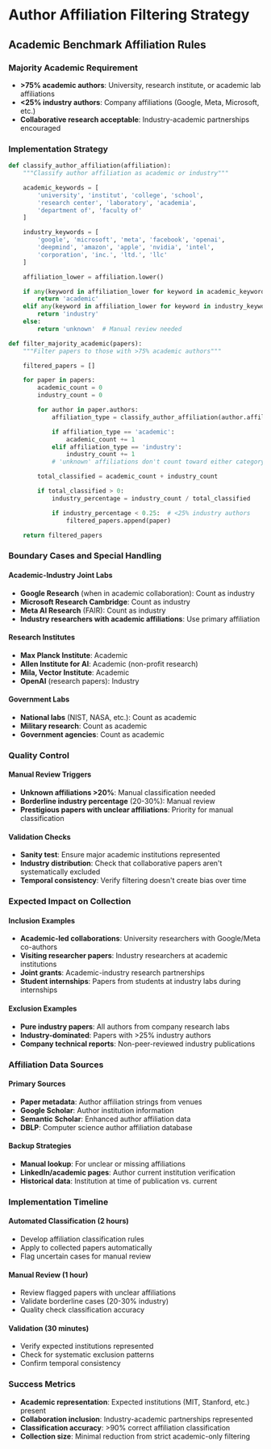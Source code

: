 # Author Affiliation Filtering Strategy

## Academic Benchmark Affiliation Rules

### Majority Academic Requirement
- **>75% academic authors**: University, research institute, or academic lab affiliations
- **<25% industry authors**: Company affiliations (Google, Meta, Microsoft, etc.)
- **Collaborative research acceptable**: Industry-academic partnerships encouraged

### Implementation Strategy

```python
def classify_author_affiliation(affiliation):
    """Classify author affiliation as academic or industry"""

    academic_keywords = [
        'university', 'institut', 'college', 'school',
        'research center', 'laboratory', 'academia',
        'department of', 'faculty of'
    ]

    industry_keywords = [
        'google', 'microsoft', 'meta', 'facebook', 'openai',
        'deepmind', 'amazon', 'apple', 'nvidia', 'intel',
        'corporation', 'inc.', 'ltd.', 'llc'
    ]

    affiliation_lower = affiliation.lower()

    if any(keyword in affiliation_lower for keyword in academic_keywords):
        return 'academic'
    elif any(keyword in affiliation_lower for keyword in industry_keywords):
        return 'industry'
    else:
        return 'unknown'  # Manual review needed

def filter_majority_academic(papers):
    """Filter papers to those with >75% academic authors"""

    filtered_papers = []

    for paper in papers:
        academic_count = 0
        industry_count = 0

        for author in paper.authors:
            affiliation_type = classify_author_affiliation(author.affiliation)

            if affiliation_type == 'academic':
                academic_count += 1
            elif affiliation_type == 'industry':
                industry_count += 1
            # 'unknown' affiliations don't count toward either category

        total_classified = academic_count + industry_count

        if total_classified > 0:
            industry_percentage = industry_count / total_classified

            if industry_percentage < 0.25:  # <25% industry authors
                filtered_papers.append(paper)

    return filtered_papers
```

### Boundary Cases and Special Handling

#### Academic-Industry Joint Labs
- **Google Research** (when in academic collaboration): Count as industry
- **Microsoft Research Cambridge**: Count as industry
- **Meta AI Research** (FAIR): Count as industry
- **Industry researchers with academic affiliations**: Use primary affiliation

#### Research Institutes
- **Max Planck Institute**: Academic
- **Allen Institute for AI**: Academic (non-profit research)
- **Mila, Vector Institute**: Academic
- **OpenAI** (research papers): Industry

#### Government Labs
- **National labs** (NIST, NASA, etc.): Count as academic
- **Military research**: Count as academic
- **Government agencies**: Count as academic

### Quality Control

#### Manual Review Triggers
- **Unknown affiliations >20%**: Manual classification needed
- **Borderline industry percentage** (20-30%): Manual review
- **Prestigious papers with unclear affiliations**: Priority for manual classification

#### Validation Checks
- **Sanity test**: Ensure major academic institutions represented
- **Industry distribution**: Check that collaborative papers aren't systematically excluded
- **Temporal consistency**: Verify filtering doesn't create bias over time

### Expected Impact on Collection

#### Inclusion Examples
- **Academic-led collaborations**: University researchers with Google/Meta co-authors
- **Visiting researcher papers**: Industry researchers at academic institutions
- **Joint grants**: Academic-industry research partnerships
- **Student internships**: Papers from students at industry labs during internships

#### Exclusion Examples
- **Pure industry papers**: All authors from company research labs
- **Industry-dominated**: Papers with >25% industry authors
- **Company technical reports**: Non-peer-reviewed industry publications

### Affiliation Data Sources

#### Primary Sources
- **Paper metadata**: Author affiliation strings from venues
- **Google Scholar**: Author institution information
- **Semantic Scholar**: Enhanced author affiliation data
- **DBLP**: Computer science author affiliation database

#### Backup Strategies
- **Manual lookup**: For unclear or missing affiliations
- **LinkedIn/academic pages**: Author current institution verification
- **Historical data**: Institution at time of publication vs. current

### Implementation Timeline

#### Automated Classification (2 hours)
- Develop affiliation classification rules
- Apply to collected papers automatically
- Flag uncertain cases for manual review

#### Manual Review (1 hour)
- Review flagged papers with unclear affiliations
- Validate borderline cases (20-30% industry)
- Quality check classification accuracy

#### Validation (30 minutes)
- Verify expected institutions represented
- Check for systematic exclusion patterns
- Confirm temporal consistency

### Success Metrics
- **Academic representation**: Expected institutions (MIT, Stanford, etc.) present
- **Collaboration inclusion**: Industry-academic partnerships represented
- **Classification accuracy**: >90% correct affiliation classification
- **Collection size**: Minimal reduction from strict academic-only filtering

